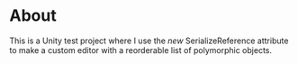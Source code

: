 # About
This is a Unity test project where I use the *new* SerializeReference attribute to make a custom editor with a reorderable list of polymorphic objects. 
